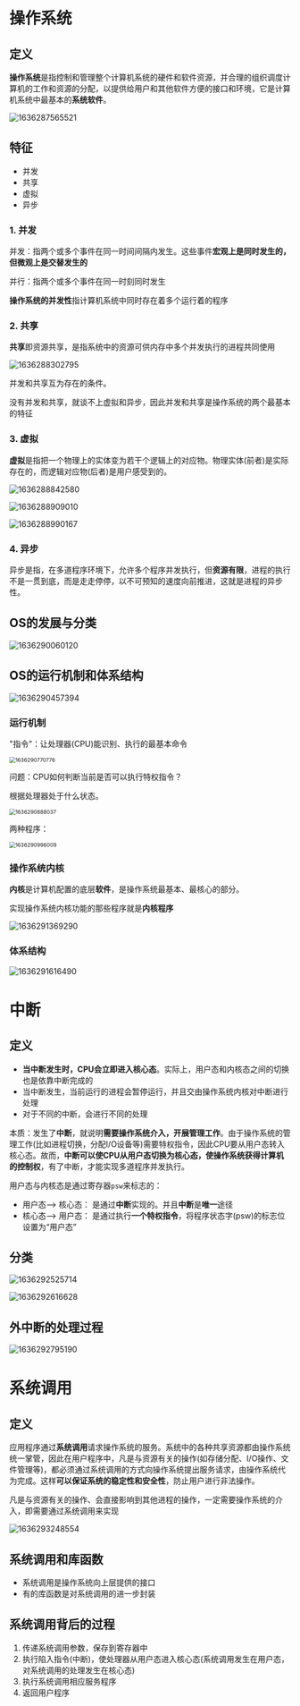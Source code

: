 # 操作系统

## 定义

**操作系统**是指控制和管理整个计算机系统的硬件和软件资源，并合理的组织调度计算机的工作和资源的分配，以提供给用户和其他软件方便的接口和环境，它是计算机系统中最基本的**系统软件**。

![1636287565521](img/1636287565521.png)

## 特征

- 并发
- 共享
- 虚拟
- 异步

### 1. 并发

并发：指两个或多个事件在同一时间间隔内发生。这些事件**宏观上是同时发生的，但微观上是交替发生的**

并行：指两个或多个事件在同一时刻同时发生

**操作系统的并发性**指计算机系统中同时存在着多个运行着的程序

### 2. 共享

**共享**即资源共享，是指系统中的资源可供内存中多个并发执行的进程共同使用

![1636288302795](img/1636288302795.png)

并发和共享互为存在的条件。

没有并发和共享，就谈不上虚拟和异步，因此并发和共享是操作系统的两个最基本的特征

### 3. 虚拟

**虚拟**是指把一个物理上的实体变为若干个逻辑上的对应物。物理实体(前者)是实际存在的，而逻辑对应物(后者)是用户感受到的。

![1636288842580](img/1636288842580.png)



![1636288909010](img/1636288909010.png)

![1636288990167](img/1636288990167.png)

### 4. 异步

异步是指，在多道程序环境下，允许多个程序并发执行，但**资源有限**，进程的执行不是一贯到底，而是走走停停，以不可预知的速度向前推进，这就是进程的异步性。

## OS的发展与分类

![1636290060120](img/1636290060120.png)

## OS的运行机制和体系结构

![1636290457394](img/1636290457394.png)

### 运行机制

"指令"：让处理器(CPU)能识别、执行的最基本命令

<img src="img/1636290770776.png" alt="1636290770776" style="zoom: 67%;" />

问题：CPU如何判断当前是否可以执行特权指令？

根据处理器处于什么状态。

<img src="img/1636290888037.png" alt="1636290888037" style="zoom: 67%;" />

两种程序：

<img src="img/1636290996009.png" alt="1636290996009" style="zoom: 67%;" />

### 操作系统内核

**内核**是计算机配置的底层**软件**，是操作系统最基本、最核心的部分。

实现操作系统内核功能的那些程序就是**内核程序**

<img src="img/1636291369290.png" alt="1636291369290"  />

### 体系结构

![1636291616490](img/1636291616490.png)

# 中断

## 定义

- **当中断发生时，CPU会立即进入核心态**。实际上，用户态和内核态之间的切换也是依靠中断完成的
- 当中断发生，当前运行的进程会暂停运行，并且交由操作系统内核对中断进行处理
- 对于不同的中断，会进行不同的处理

本质：发生了**中断**，就说明**需要操作系统介入，开展管理工作**。由于操作系统的管理工作(比如进程切换，分配I/O设备等)需要特权指令，因此CPU要从用户态转入核心态。故而，**中断可以使CPU从用户态切换为核心态，使操作系统获得计算机的控制权**，有了中断，才能实现多道程序并发执行。 

用户态与内核态是通过寄存器`psw`来标志的：

- 用户态--> 核心态： 是通过**中断**实现的。并且**中断**是**唯一**途径
- 核心态--> 用户态： 是通过执行**一个特权指令**，将程序状态字(psw)的标志位设置为“用户态”

## 分类

![1636292525714](img/1636292525714.png)

![1636292616628](img/1636292616628.png)

## 外中断的处理过程

![1636292795190](img/1636292795190.png)

# 系统调用

## 定义

应用程序通过**系统调用**请求操作系统的服务。系统中的各种共享资源都由操作系统统一掌管，因此在用户程序中，凡是与资源有关的操作(如存储分配、I/O操作、文件管理等)，都必须通过系统调用的方式向操作系统提出服务请求，由操作系统代为完成。这样**可以保证系统的稳定性和安全性**，防止用户进行非法操作。

凡是与资源有关的操作、会直接影响到其他进程的操作，一定需要操作系统的介入，即需要通过系统调用来实现

![1636293248554](img/1636293248554.png)

## 系统调用和库函数

- 系统调用是操作系统向上层提供的接口
- 有的库函数是对系统调用的进一步封装

## 系统调用背后的过程

1. 传递系统调用参数，保存到寄存器中
2. 执行陷入指令(中断)，使处理器从用户态进入核心态(系统调用发生在用户态，对系统调用的处理发生在核心态)
3. 执行系统调用相应服务程序
4. 返回用户程序